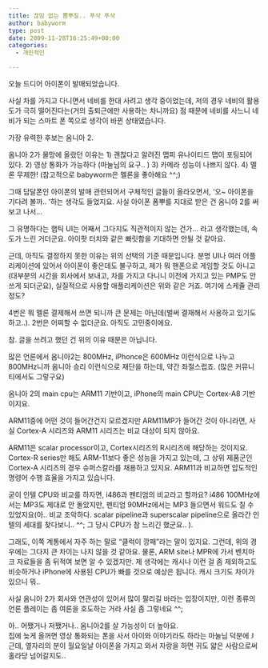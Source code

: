 ```yaml
---
title: 끊임 없는 뽐뿌질.. 푸샥 푸샥
author: babyworm
type: post
date: 2009-11-28T16:25:49+00:00
categories:
  - 개인적인

---
```

오늘 드디어 아이폰이 발매되었습니다. 

사실 차를 가지고 다니면서 네비를 한대 사려고 생각 중이었는데, 저의 경우 네비의 활용도가 극히 떨어진다는(거의 출퇴근에만 사용하는 차니까요) 점 때문에 네비를 사느니 네비가 되는 스마트 폰 쪽으로 생각이 바뀐 상태였습니다. 

가장 유력한 후보는 옴니아 2. 

옴니아 2가 물망에 올랐던 이유는 1) 괜찮다고 알려진 맵피 유나이티드 맵이 포팅되어 있다. 2) 영상 통화가 가능하다 (마눌님의 요구.. ) 3) 카메라 성능이 나쁘지 않다. 4) 멜론 무제한! (참고적으로 babyworm은 멜론을 좋아해요 ^^;) 

그때 담달폰인 아이폰의 발매 관련되어서 구체적인 글들이 올라오면서, &#8216;오~ 아이폰을 기다려 볼까.. &#8216;하는 생각도 들었지요. 사실 아이폰 폼뿌를 지대로 받은 건 옴니아 2를 써보고 나서… 

그 유명하다는 햅틱 UI는 어째서 그다지도 직관적이지 않는 건가… 라고 생각했는데, 속도가 느린 거더군요. 아이팟 터치와 같은 빠릿함을 기대하면 안될 것 같아요. 

근데, 아직도 결정하지 못한 이유는 위의 선택의 기준 때문입니다. 분명 UI나 여러 어플리케이션에 있어서 아이폰이 좋은데도 불구하고, 제가 뭐 핸폰으로 게임할 것도 아니고(대부분의 시간을 회사에서 보내고, 차를 가지고 다니니 이전에 가지고 있는 PMP도 안쓰게 되더군요), 실질적으로 사용할 애플리케이션은 위와 같은 거죠. 여기에 스케쥴 관리 정도? 

4번은 뭐 멜론 결제해서 쓰면 되니까 큰 문제는 아닌데(벌써 결재해서 사용하고 있기도하고..). 2번은 어찌할 수 없더군요. 아직도 고민중이에요. 

참. 글을 쓰려고 했던 건 위의 이유 때문은 아닙니다. 

많은 언론에서 옴니아2는 800MHz, iPhonce은 600MHz 이런식으로 나누고 800MHz니까 옴니아 승리 이런식으로 재단을 하는데, 약간 좌절스럽죠. (많은 커뮤니티에서도 그렇구요) 

옴니아 2의 main cpu는 ARM11 기반이고, iPhone의 main CPU는 Cortex-A8 기반이지요. 

ARM11중에 어떤 것이 들어간건지 모르겠지만 ARM11MP가 들어간 것이 아니라면, 사실 Cortex-A 시리즈와 ARM11 시리즈는 비교 대상이 되지 않아요. 

ARM11은 scalar processor이고, Cortex시리즈의 R시리즈에 해당하는 것이지요. Cortex-R series만 해도 ARM-11보다 좋은 성능을 가지고 있는데, 그 상위 제품군인 Cortex-A 시리즈의 경우 슈퍼스칼라를 채용하고 있지요. ARM11과 비교하면 압도적인 명령어 수행 효율을 가지고 있습니다. 

굳이 인텔 CPU와 비교를 하자면, i486과 펜티엄의 비교라고 할까요? i486 100MHz에서는 MP3도 제대로 안 돌았지만, 펜티엄 90MHz에서는 MP3 들으면서 워드도 칠 수 있었지요(아.. 비교 조악하다. scalar pipeline과 superscalar pipeline으로 올라간 인텔의 세대를 찾다보니.. ^^; 그 당시 CPU가 참 느리긴 했군요.. ). 

그래도, 이쪽 계통에서 자주 하는 말로 &#8220;클럭이 깡패&#8221;라는 말이 있지요. 그런데, 위의 경우에는 그다지 큰 차이는 나지 않을 것 같아요. 물론, ARM site나 MPR에 가서 벤치마크 자료들을 좀 뒤적여 보면 알 수 있겠지만. 제 생각에는 캐시나 이런 걸 좀 제외하고도 비슷하거나 iPhone에 사용된 CPU가 빠를 것으로 예상은 됩니다. 캐시 크기도 차이가 있으니 뭐.. 

사실 옴니아 2가 회사와 연관성이 있어서 많이 팔리길 바라는 입장이지만, 이런 종류의 언론 플레이는 좀 여론을 호도하는 거라 사실 좀 그렇네요 ^^; 

아.. 어쨌거나 저쨌거나.. 옴니아2를 살 가능성이 더 높아요.  
집에 늦게 올꺼면 영상 통화되는 폰을 사서 아이와 이야기라도 하라는 마눌님 덕분에 <span style="font-family:Wingdings">J</span> 근데, 옆자리의 분이 월요일날 아이폰을 가지고 와서 자랑을 하면 귀도 얇은 사람으로써 홀라당 넘어갈지도..
